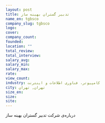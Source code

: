 ```yaml
---
layout: post
title: تدبیر گستران بهینه ساز
name_en: tgbsco
company_slug: tgbsco
logo: 
cover: 
company_count:
founded:
location: ""
total_review: 
total_interview: 
salary_avg: 
salary_min: 
salary_max: 
rate: 
view_count: 
industry: کامپیوتر، فناوری اطلاعات و اینترنت
city: تهران, تهران
size_en: 
size: 
site: 
---
```


درباره‌ی شرکت تدبیر گستران بهینه ساز